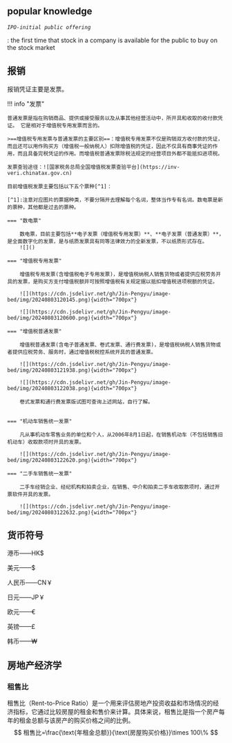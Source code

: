 ## popular knowledge
*`IPO-initial public offering`*

:   the first time that stock in a company is available for the public to buy on the stock market

## 报销
报销凭证主要是发票。

!!! info "发票"

    普通发票是指在购销商品、提供或接受服务以及从事其他经营活动中，所开具和收取的收付款凭证。 它是相对于增值税专用发票而言的。

    >==增值税专用发票与普通发票的主要区别==：增值税专用发票不仅是购销双方收付款的凭证，而且还可以用作购买方（增值税一般纳税人）扣除增值税的凭证，因此不仅具有商事凭证的作用，而且具备完税凭证的作用。而增值税普通发票除税法规定的经营项目外都不能抵扣进项税。

    发票查验途径：![国家税务总局全国增值税发票查验平台](https://inv-veri.chinatax.gov.cn)

    目前增值税发票主要包括以下五个票种[^1]：

    [^1]:注意对应图片的票据种类，不要分隔开去理解每个名词，整体当作专有名词。数电票是新的票种，其他都是过去的票种。

    === "数电票"

        数电票，目前主要包括**电子发票（增值税专用发票）**、**电子发票（普通发票）**，是全面数字化的发票，是与纸质发票具有同等法律效力的全新发票，不以纸质形式存在。
        ![]()

    === "增值税专用发票"

        增值税专用发票(含增值税电子专用发票)，是增值税纳税人销售货物或者提供应税劳务开具的发票，是购买方支付增值税额并可按照增值税有关规定据以抵扣增值税进项税额的凭证。

        ![](https://cdn.jsdelivr.net/gh/Jin-Pengyu/image-bed/img/20240803120145.png){width="700px"}

        ![](https://cdn.jsdelivr.net/gh/Jin-Pengyu/image-bed/img/20240803120600.png){width="700px"}

    === "增值税普通发票"

        增值税普通发票(含电子普通发票、卷式发票、通行费发票)，是增值税纳税人销售货物或者提供应税劳务、服务时，通过增值税税控系统开具的普通发票。

        ![](https://cdn.jsdelivr.net/gh/Jin-Pengyu/image-bed/img/20240803121938.png){width="700px"}

        ![](https://cdn.jsdelivr.net/gh/Jin-Pengyu/image-bed/img/20240803122038.png){width="700px"}

        卷式发票和通行费发票版试图可查询上述网站，自行了解。


    === "机动车销售统一发票"

        凡从事机动车零售业务的单位和个人，从2006年8月1日起，在销售机动车（不包括销售旧机动车）收取款项时开具的发票。
        
        ![](https://cdn.jsdelivr.net/gh/Jin-Pengyu/image-bed/img/20240803122620.png){width="700px"}

    === "二手车销售统一发票"

        二手车经销企业、经纪机构和拍卖企业，在销售、中介和拍卖二手车收取款项时，通过开票软件开具的发票。

        ![](https://cdn.jsdelivr.net/gh/Jin-Pengyu/image-bed/img/20240803122632.png){width="700px"}

## 货币符号
港币——HK$

美元——$

人民币——CN￥

日元——JP￥

欧元——€

英镑——£

韩币——₩

## 房地产经济学
### 租售比
租售比（Rent-to-Price Ratio）是一个用来评估房地产投资收益和市场情况的经济指标，它通过比较房屋的租金和售价来计算。具体来说，租售比是指一个房产每年的租金总额与该房产的购买价格之间的比例。
$$
租售比=\frac{\text{年租金总额}}{\text{房屋购买价格}}\times 100\%
$$

